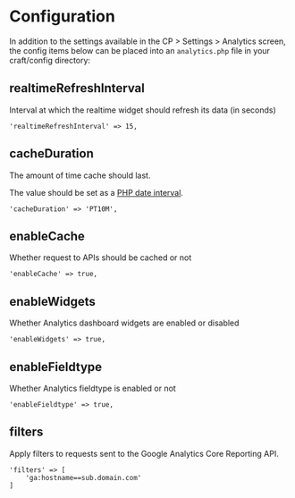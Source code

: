 # Configuration

In addition to the settings available in the CP > Settings > Analytics screen, the config items below can be placed into an `analytics.php` file in your craft/config directory:

## realtimeRefreshInterval

Interval at which the realtime widget should refresh its data (in seconds)

    'realtimeRefreshInterval' => 15,

## cacheDuration

The amount of time cache should last.

The value should be set as a [PHP date interval](http://www.php.net/manual/en/dateinterval.construct.php).

    'cacheDuration' => 'PT10M',

## enableCache

Whether request to APIs should be cached or not

    'enableCache' => true,

## enableWidgets

Whether Analytics dashboard widgets are enabled or disabled

    'enableWidgets' => true,

## enableFieldtype

Whether Analytics fieldtype is enabled or not

    'enableFieldtype' => true,

## filters

Apply filters to requests sent to the Google Analytics Core Reporting API.

	'filters' => [
		'ga:hostname==sub.domain.com'
	]